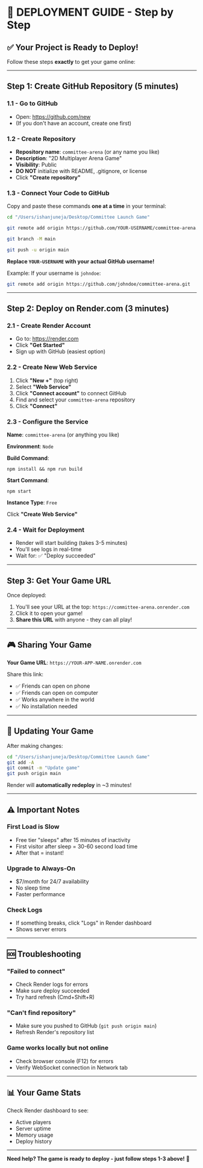 # 🚀 DEPLOYMENT GUIDE - Step by Step

## ✅ Your Project is Ready to Deploy!

Follow these steps **exactly** to get your game online:

---

## Step 1: Create GitHub Repository (5 minutes)

### 1.1 - Go to GitHub
- Open: https://github.com/new
- (If you don't have an account, create one first)

### 1.2 - Create Repository
- **Repository name**: `committee-arena` (or any name you like)
- **Description**: "2D Multiplayer Arena Game"
- **Visibility**: Public
- **DO NOT** initialize with README, .gitignore, or license
- Click **"Create repository"**

### 1.3 - Connect Your Code to GitHub
Copy and paste these commands **one at a time** in your terminal:

```bash
cd "/Users/ishanjuneja/Desktop/Committee Launch Game"

git remote add origin https://github.com/YOUR-USERNAME/committee-arena.git

git branch -M main

git push -u origin main
```

**Replace `YOUR-USERNAME` with your actual GitHub username!**

Example: If your username is `johndoe`:
```bash
git remote add origin https://github.com/johndoe/committee-arena.git
```

---

## Step 2: Deploy on Render.com (3 minutes)

### 2.1 - Create Render Account
- Go to: https://render.com
- Click **"Get Started"**
- Sign up with GitHub (easiest option)

### 2.2 - Create New Web Service
1. Click **"New +"** (top right)
2. Select **"Web Service"**
3. Click **"Connect account"** to connect GitHub
4. Find and select your `committee-arena` repository
5. Click **"Connect"**

### 2.3 - Configure the Service
**Name**: `committee-arena` (or anything you like)

**Environment**: `Node`

**Build Command**:
```
npm install && npm run build
```

**Start Command**:
```
npm start
```

**Instance Type**: `Free`

Click **"Create Web Service"**

### 2.4 - Wait for Deployment
- Render will start building (takes 3-5 minutes)
- You'll see logs in real-time
- Wait for: ✅ "Deploy succeeded"

---

## Step 3: Get Your Game URL

Once deployed:
1. You'll see your URL at the top: `https://committee-arena.onrender.com`
2. Click it to open your game!
3. **Share this URL** with anyone - they can all play!

---

## 🎮 Sharing Your Game

**Your Game URL**: `https://YOUR-APP-NAME.onrender.com`

Share this link:
- ✅ Friends can open on phone
- ✅ Friends can open on computer
- ✅ Works anywhere in the world
- ✅ No installation needed

---

## 🔧 Updating Your Game

After making changes:

```bash
cd "/Users/ishanjuneja/Desktop/Committee Launch Game"
git add -A
git commit -m "Update game"
git push origin main
```

Render will **automatically redeploy** in ~3 minutes!

---

## ⚠️ Important Notes

### First Load is Slow
- Free tier "sleeps" after 15 minutes of inactivity
- First visitor after sleep = 30-60 second load time
- After that = instant!

### Upgrade to Always-On
- $7/month for 24/7 availability
- No sleep time
- Faster performance

### Check Logs
- If something breaks, click "Logs" in Render dashboard
- Shows server errors

---

## 🆘 Troubleshooting

### "Failed to connect"
- Check Render logs for errors
- Make sure deploy succeeded
- Try hard refresh (Cmd+Shift+R)

### "Can't find repository"
- Make sure you pushed to GitHub (`git push origin main`)
- Refresh Render's repository list

### Game works locally but not online
- Check browser console (F12) for errors
- Verify WebSocket connection in Network tab

---

## 📊 Your Game Stats

Check Render dashboard to see:
- Active players
- Server uptime
- Memory usage
- Deploy history

---

**Need help? The game is ready to deploy - just follow steps 1-3 above!** 🚀

